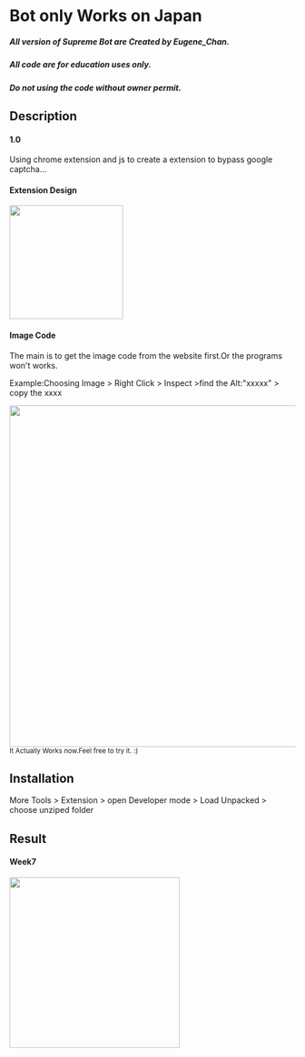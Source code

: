<h1>Bot only Works on Japan</h1>
<h5>All version of Supreme Bot are Created by Eugene_Chan. </h5>
<h5>All code are for education uses only.</h5>
<h5>Do not using the code without owner permit.</h5>

<h2>Description</h2>
<h4>1.0</h4>
  <p>Using chrome extension and js to create a extension to bypass google captcha...</p>
<h4>Extension Design</h4>  
  <img src="http://206.189.90.203/img/github_img.png" width=200>
<h4>Image Code</h4>
  <p>The main is to get the image code from the website first.Or the programs won't works.</p>
  <p>Example:Choosing Image > Right Click > Inspect >find the Alt:"xxxxx" > copy the xxxx</p>
  <img src="http://206.189.90.203/img/github_imgcode.png" width=600>
  <small>It Actually Works now.Feel free to try it. :)</small>
<h2>Installation</h2>
  <p>More Tools > Extension > open Developer mode > Load Unpacked > choose unziped folder</p>
<h2>Result</h2>
<h4>Week7</h4>
<img src="https://static-mercari-jp-imgtr2.akamaized.net/item/detail/orig/photos/m81761993139_3.jpg?1538982734" width="300">
